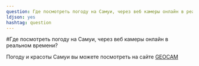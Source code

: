 ```yaml
---
question: Где посмотреть погоду на Самуи, через веб камеры онлайн в реальном времени?
ldjson: yes
hashtag: question
---
```


#Где посмотреть погоду на Самуи, через веб камеры онлайн в реальном времени?

Погоду и красоты Самуи вы можете посмотреть на сайте [GEOCAM](https://www.geocam.ru/in/ko-samui/)
